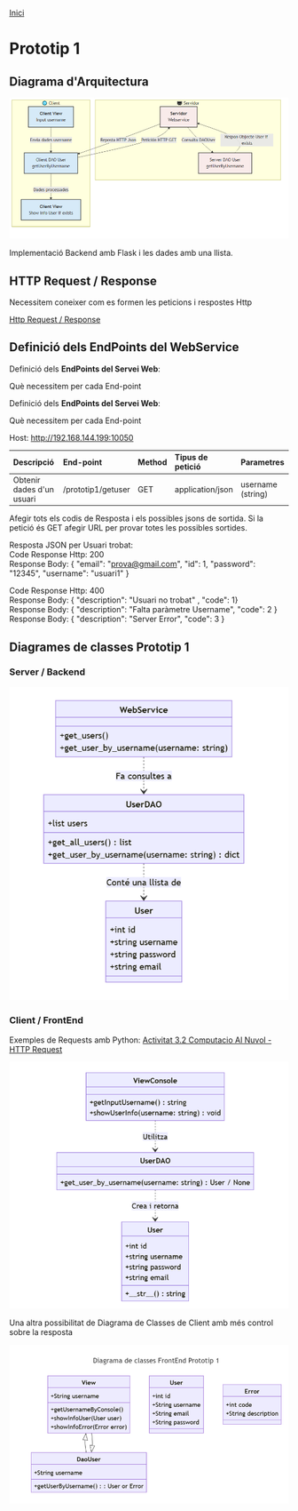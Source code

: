 [Inici](README.md)
# Prototip 1

## Diagrama d'Arquitectura

 ![Prototip1](/charts/diagramaPrototip1.png)

Implementació Backend amb Flask i les dades amb una llista.

## HTTP Request / Response

Necessitem coneixer com es formen les peticions i respostes Http

[Http Request / Response](https://docs.google.com/document/d/1fnAIsfJJZqlMDvWakbqL_R68UjNa1QhgHB6NNKx2TNM)

## Definició dels EndPoints del WebService
Definició dels <b>EndPoints del Servei Web</b>:

Què necessitem per cada End-point

Definició dels <b>EndPoints del Servei Web</b>:

Què necessitem per cada End-point

Host:  http://192.168.144.199:10050  

| Descripció  | End-point     | Method     |Tipus de petició|Parametres|
| :---        |  :---        |  :---        |  :---         |  :---     |  
| Obtenir dades d'un usuari  | /prototip1/getuser|GET | application/json   |  username (string) | 

Afegir tots els codis de Resposta i els possibles jsons de sortida.
Si la petició és GET afegir URL per provar totes les possibles sortides.

Resposta JSON per Usuari trobat:  
Code Response Http: 200
<br/> Response Body: { "email": "prova@gmail.com",   "id": 1,   "password":  "12345",   "username": "usuari1" } 

Code Response Http: 400
<br/> Response Body: { "description":  "Usuari no trobat" ,   "code": 1} 
<br/> Response Body: { "description":  "Falta paràmetre Username",   "code": 2 } 
<br/> Response Body: { "description":  "Server Error",   "code": 3 }

## Diagrames de classes Prototip 1

### Server / Backend
![Diagrama de classes Server](/charts/DiagClassesP1Server.png)

### Client / FrontEnd

 Exemples de Requests amb Python:  [Activitat 3.2 Computacio Al Nuvol - HTTP Request](https://docs.google.com/document/d/1G0CPwD9SptF7_FzutV8cV6rNp89WRvci)

 ![Diagrama de classes Client](/charts/DiagClassesP1Client.png)

 Una altra possibilitat de Diagrama de Classes de Client amb més control sobre la resposta

 ![Diagrama de classes Client](/charts/DiagClassesP1Client-v2.png)
